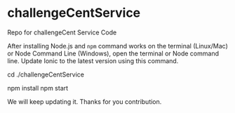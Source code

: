 # challengeCentService
Repo for challengeCent Service Code

After installing Node.js and `npm` command works on the terminal (Linux/Mac) or Node Command Line (Windows), open the terminal or Node command line. Update Ionic to the latest version using this command.


cd ./challengeCentService

npm install
npm start

We will keep updating it. Thanks for you contribution.
